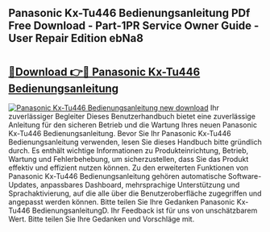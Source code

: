 ## Panasonic Kx-Tu446 Bedienungsanleitung PDf Free Download - Part-1PR Service Owner Guide - User Repair Edition ebNa8

# <h2><a href="http://df4i6l.blite.top/?on=Panasonic+Kx-Tu446+Bedienungsanleitung">🔗Download 👉🔴 Panasonic Kx-Tu446 Bedienungsanleitung</a></h2>

[![Panasonic Kx-Tu446 Bedienungsanleitung new download](https://i.imgur.com/lujVjoI.png)](http://df4i6l.blite.top/?on=Panasonic+Kx-Tu446+Bedienungsanleitung)
Ihr zuverlässiger Begleiter Dieses Benutzerhandbuch bietet eine zuverlässige Anleitung für den sicheren Betrieb und die Wartung Ihres neuen Panasonic Kx-Tu446 Bedienungsanleitung. Bevor Sie Ihr Panasonic Kx-Tu446 Bedienungsanleitung verwenden, lesen Sie dieses Handbuch bitte gründlich durch. Es enthält wichtige Informationen zu Produkteinrichtung, Betrieb, Wartung und Fehlerbehebung, um sicherzustellen, dass Sie das Produkt effektiv und effizient nutzen können. Zu den erweiterten Funktionen von Panasonic Kx-Tu446 Bedienungsanleitung gehören automatische Software-Updates, anpassbares Dashboard, mehrsprachige Unterstützung und Sprachaktivierung, auf die alle über die Benutzeroberfläche zugegriffen und angepasst werden können. Bitte teilen Sie Ihre Gedanken Panasonic Kx-Tu446 BedienungsanleitungD. Ihr Feedback ist für uns von unschätzbarem Wert. Bitte teilen Sie Ihre Gedanken und Vorschläge mit.
